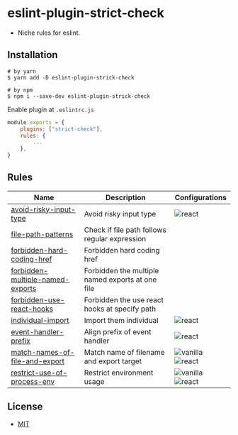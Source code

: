# eslint-plugin-strict-check
- Niche rules for eslint.

## Installation

```shell
# by yarn
$ yarn add -D eslint-plugin-strick-check

# by npm
$ npm i --save-dev eslint-plugin-strick-check
```

Enable plugin at `.eslintrc.js`

```js
module.exports = {
    plugins: ["strict-check"],
    rules: {
        ...
    },
}
```

## Rules

| Name                                                                               | Description                                      | Configurations                                                                                              |
|------------------------------------------------------------------------------------|--------------------------------------------------|-------------------------------------------------------------------------------------------------------------|
| [avoid-risky-input-type](docs/rules/avoid-risky-input-type.md)                     | Avoid risky input type                           | ![react](https://img.shields.io/badge/-react-blue)                                                          |
| [file-path-patterns](docs/rules/file-path-patterns.md)                             | Check if file path follows regular expression    |                                                                                                             |
| [forbidden-hard-coding-href](docs/rules/forbidden-hard-coding-href.md)             | Forbidden hard coding href                       |                                                                                                             |
| [forbidden-multiple-named-exports](docs/rules/forbidden-multiple-named-exports.md) | Forbidden the multiple named exports at one file |                                                                                                             |
| [forbidden-use-react-hooks](docs/rules/forbidden-use-react-hooks.md)               | Forbidden the use react hooks at specify path    |                                                                                                             |
| [individual-import](docs/rules/individual-import.md)                               | Import them individual                           | ![react](https://img.shields.io/badge/-react-blue)                                                          |
| [event-handler-prefix](docs/rules/event-handler-prefix.md)                         | Align prefix of event handler                    | ![react](https://img.shields.io/badge/-react-blue)                                                          |
| [match-names-of-file-and-export](docs/rules/match-names-of-file-and-export.md)     | Match name of filename and export target         | ![vanilla](https://img.shields.io/badge/-vanilla-yellow) ![react](https://img.shields.io/badge/-react-blue) |
| [restrict-use-of-process-env](docs/rules/restrict-use-of-process-env.md)           | Restrict environment usage                       | ![vanilla](https://img.shields.io/badge/-vanilla-yellow) ![react](https://img.shields.io/badge/-react-blue) |

## License
- [MIT](LICENSE)
